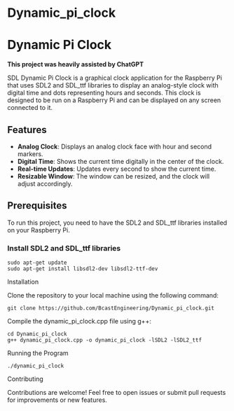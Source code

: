 # Dynamic_pi_clock
# Dynamic Pi Clock

**This project was heavily assisted by ChatGPT**

SDL Dynamic Pi Clock is a graphical clock application for the Raspberry Pi that uses SDL2 and SDL_ttf libraries to display an analog-style clock with digital time and dots representing hours and seconds. This clock is designed to be run on a Raspberry Pi and can be displayed on any screen connected to it.

## Features

- **Analog Clock**: Displays an analog clock face with hour and second markers.
- **Digital Time**: Shows the current time digitally in the center of the clock.
- **Real-time Updates**: Updates every second to show the current time.
- **Resizable Window**: The window can be resized, and the clock will adjust accordingly.

## Prerequisites

To run this project, you need to have the SDL2 and SDL_ttf libraries installed on your Raspberry Pi.

### Install SDL2 and SDL_ttf libraries

    sudo apt-get update
    sudo apt-get install libsdl2-dev libsdl2-ttf-dev

Installation

Clone the repository to your local machine using the following command:

    git clone https://github.com/BcastEngineering/Dynamic_pi_clock.git

Compile the dynamic_pi_clock.cpp file using g++:

    cd Dynamic_pi_clock
    g++ dynamic_pi_clock.cpp -o dynamic_pi_clock -lSDL2 -lSDL2_ttf

Running the Program

    ./dynamic_pi_clock

Contributing

Contributions are welcome! Feel free to open issues or submit pull requests for improvements or new features.

